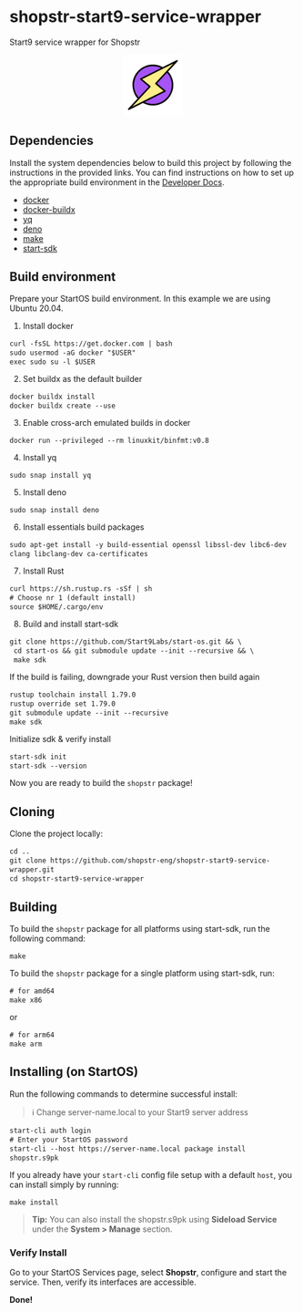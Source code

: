 # shopstr-start9-service-wrapper

Start9 service wrapper for Shopstr

<p align="center">
  <img src="icon.png" alt="Project Logo" width="21%">
</p>

## Dependencies

Install the system dependencies below to build this project by following the instructions in the provided links. You can find instructions on how to set up the appropriate build environment in the [Developer Docs](https://docs.start9.com/latest/developer-docs/packaging).

- [docker](https://docs.docker.com/get-docker)
- [docker-buildx](https://docs.docker.com/buildx/working-with-buildx/)
- [yq](https://mikefarah.gitbook.io/yq)
- [deno](https://deno.land/)
- [make](https://www.gnu.org/software/make/)
- [start-sdk](https://github.com/Start9Labs/start-os/tree/sdk/)

## Build environment
Prepare your StartOS build environment. In this example we are using Ubuntu 20.04.
1. Install docker
```
curl -fsSL https://get.docker.com | bash
sudo usermod -aG docker "$USER"
exec sudo su -l $USER
```
2. Set buildx as the default builder
```
docker buildx install
docker buildx create --use
```
3. Enable cross-arch emulated builds in docker
```
docker run --privileged --rm linuxkit/binfmt:v0.8
```
4. Install yq
```
sudo snap install yq
```
5. Install deno
```
sudo snap install deno
```
6. Install essentials build packages
```
sudo apt-get install -y build-essential openssl libssl-dev libc6-dev clang libclang-dev ca-certificates
```
7. Install Rust
```
curl https://sh.rustup.rs -sSf | sh
# Choose nr 1 (default install)
source $HOME/.cargo/env
```
8. Build and install start-sdk 
```
git clone https://github.com/Start9Labs/start-os.git && \
 cd start-os && git submodule update --init --recursive && \
 make sdk
```
If the build is failing, downgrade your Rust version then build again
```
rustup toolchain install 1.79.0
rustup override set 1.79.0
git submodule update --init --recursive
make sdk
```
Initialize sdk & verify install
```
start-sdk init
start-sdk --version
```
Now you are ready to build the `shopstr` package!

## Cloning

Clone the project locally:

```
cd ..
git clone https://github.com/shopstr-eng/shopstr-start9-service-wrapper.git
cd shopstr-start9-service-wrapper
```

## Building

To build the `shopstr` package for all platforms using start-sdk, run the following command:

```
make
```

To build the `shopstr` package for a single platform using start-sdk, run:

```
# for amd64
make x86
```
or
```
# for arm64
make arm
```

## Installing (on StartOS)

Run the following commands to determine successful install:
> :information_source: Change server-name.local to your Start9 server address

```
start-cli auth login
# Enter your StartOS password
start-cli --host https://server-name.local package install shopstr.s9pk
```

If you already have your `start-cli` config file setup with a default `host`, you can install simply by running:

```
make install
```

> **Tip:** You can also install the shopstr.s9pk using **Sideload Service** under the **System > Manage** section.

### Verify Install

Go to your StartOS Services page, select **Shopstr**, configure and start the service. Then, verify its interfaces are accessible.

**Done!** 
